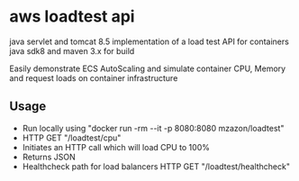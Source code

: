 # aws loadtest api
java servlet and tomcat 8.5 implementation of a load test API for containers
java sdk8 and maven 3.x for build

Easily demonstrate ECS AutoScaling and simulate container CPU, Memory and request loads on container infrastructure

## Usage
* Run locally using "docker run -rm --it -p 8080:8080 mzazon/loadtest"
* HTTP GET "/loadtest/cpu"
* Initiates an HTTP call which will load CPU to 100%
* Returns JSON
* Healthcheck path for load balancers HTTP GET "/loadtest/healthcheck"